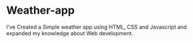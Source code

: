 # Weather-app
I've Created a Simple weather app using HTML, CSS and Javascript and expanded my knowledge about Web development.
